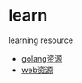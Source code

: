 # learn
learning resource
 
 * [golang资源](https://github.com/hmukan/learn/blob/master/article_go.md)
 * [web资源](https://github.com/hmukan/learn/blob/master/article_web.md)

